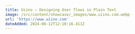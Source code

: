 ```yaml
---
title: Uiino – Designing User flows in Plain Text
image: /src/content/showcase/_images/www.uiino.com.webp
url: 'https://www.uiino.com'
dateAdded: 2024-08-12T12:10:16.411Z
---
```


